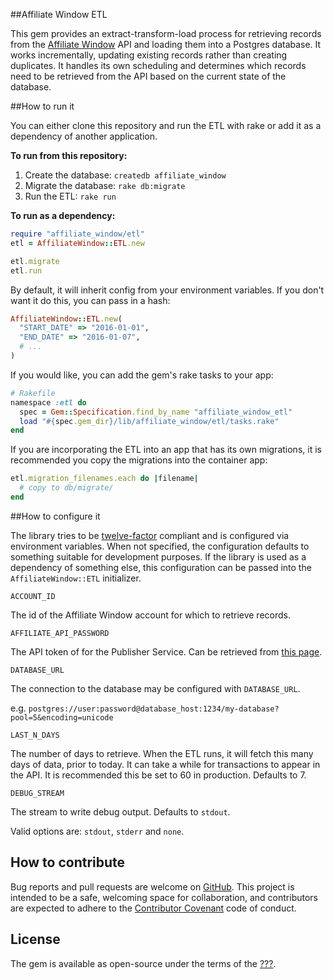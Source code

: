 ##Affiliate Window ETL

This gem provides an extract-transform-load process for retrieving records from
the [Affiliate Window](http://www.affiliatewindow.com/) API and loading them
into a Postgres database. It works incrementally, updating existing records
rather than creating duplicates. It handles its own scheduling and determines
which records need to be retrieved from the API based on the current state of
the database.

##How to run it

You can either clone this repository and run the ETL with rake or add it as a
dependency of another application.

**To run from this repository:**

1. Create the database: `createdb affiliate_window`
2. Migrate the database: `rake db:migrate`
3. Run the ETL: `rake run`

**To run as a dependency:**

```ruby
require "affiliate_window/etl"
etl = AffiliateWindow::ETL.new

etl.migrate
etl.run
```

By default, it will inherit config from your environment variables. If you don't
want it do this, you can pass in a hash:

```ruby
AffiliateWindow::ETL.new(
  "START_DATE" => "2016-01-01",
  "END_DATE" => "2016-01-07",
  # ...
)
```

If you would like, you can add the gem's rake tasks to your app:

```ruby
# Rakefile
namespace :etl do
  spec = Gem::Specification.find_by_name "affiliate_window_etl"
  load "#{spec.gem_dir}/lib/affiliate_window/etl/tasks.rake"
end
```

If you are incorporating the ETL into an app that has its own migrations, it is
recommended you copy the migrations into the container app:

```ruby
etl.migration_filenames.each do |filename|
  # copy to db/migrate/
end
```

##How to configure it

The library tries to be [twelve-factor](https://12factor.net/) compliant and is
configured via environment variables. When not specified, the configuration
defaults to something suitable for development purposes. If the library is used
as a dependency of something else, this configuration can be passed into the
`AffiliateWindow::ETL` initializer.

`ACCOUNT_ID`

The id of the Affiliate Window account for which to retrieve records.

`AFFILIATE_API_PASSWORD`

The API token of for the Publisher Service. Can be retrieved from
[this page](https://www.affiliatewindow.com/affiliates/accountdetails.php).

`DATABASE_URL`

The connection to the database may be configured with `DATABASE_URL`.

e.g. `postgres://user:password@database_host:1234/my-database?pool=5&encoding=unicode`

`LAST_N_DAYS`

The number of days to retrieve. When the ETL runs, it will fetch this many days
of data, prior to today. It can take a while for transactions to appear in the
API. It is recommended this be set to 60 in production. Defaults to 7.

`DEBUG_STREAM`

The stream to write debug output. Defaults to `stdout`.

Valid options are: `stdout`, `stderr` and `none`.

## How to contribute

Bug reports and pull requests are welcome on
[GitHub](https://github.com/reevoo/affiliate_window_etl). This project is
intended to be a safe, welcoming space for collaboration, and contributors are
expected to adhere to the
[Contributor Covenant](http://contributor-covenant.org/) code of conduct.

## License

The gem is available as open-source under the terms of the
[???](???).

